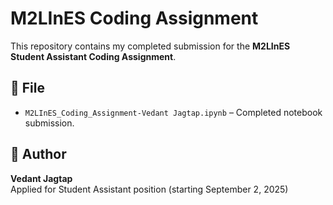 # M2LInES Coding Assignment

This repository contains my completed submission for the **M2LInES Student Assistant Coding Assignment**.

## 📂 File
- `M2LInES_Coding_Assignment-Vedant Jagtap.ipynb` – Completed notebook submission.

## 🙋 Author
**Vedant Jagtap**  
Applied for Student Assistant position (starting September 2, 2025)
